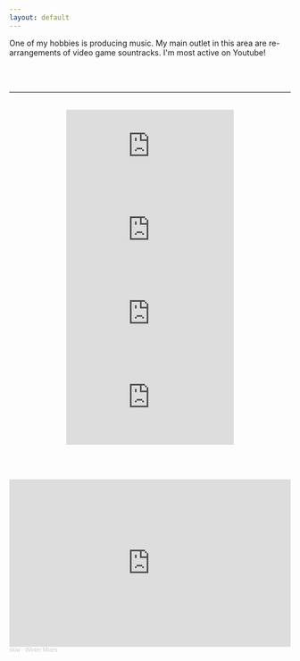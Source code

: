 ```yaml
---
layout: default
---
```


One of my hobbies is producing music.  My main outlet in this area are re-arrangements of video game sountracks.
I'm most active on Youtube!

 <br/>
<div style="text-align: center">
    <a href="https://soundcloud.com/skiw-mixes" class="fa fa-social fa-soundcloud"></a>
    <a href="https://www.youtube.com/@skiw3779" class="fa fa-social fa-youtube"></a>
    <a href="https://skiw.bandcamp.com" class="fa fa-social fa-bandcamp"></a>
</div>

<br/>
<hr>
<br/>

<div style="text-align: center">
    <iframe src="https://www.youtube.com/embed/Be8UkYEWJjw" title="YouTube video player" frameborder="0" allow="accelerometer; autoplay; clipboard-write; encrypted-media; gyroscope; picture-in-picture" allowfullscreen></iframe>
    <iframe src="https://www.youtube.com/embed/n0PRdfxX4Bs" title="YouTube video player" frameborder="0" allow="accelerometer; autoplay; clipboard-write; encrypted-media; gyroscope; picture-in-picture" allowfullscreen></iframe>
    <iframe src="https://www.youtube.com/embed/dn6CaKBqnTQ" title="YouTube video player" frameborder="0" allow="accelerometer; autoplay; clipboard-write; encrypted-media; gyroscope; picture-in-picture" allowfullscreen></iframe>
    <iframe src="https://www.youtube.com/embed/YXS1TCgVM5g" title="YouTube video player" frameborder="0" allow="accelerometer; autoplay; clipboard-write; encrypted-media; gyroscope; picture-in-picture" allowfullscreen></iframe>
</div>

<br/><br/>

<iframe width="100%" height="300" scrolling="no" frameborder="no" allow="autoplay" src="https://w.soundcloud.com/player/?url=https%3A//api.soundcloud.com/playlists/1534321819&color=%23ff5500&auto_play=false&hide_related=false&show_comments=true&show_user=true&show_reposts=false&show_teaser=true&visual=true"></iframe><div style="font-size: 10px; color: #cccccc;line-break: anywhere;word-break: normal;overflow: hidden;white-space: nowrap;text-overflow: ellipsis; font-family: Interstate,Lucida Grande,Lucida Sans Unicode,Lucida Sans,Garuda,Verdana,Tahoma,sans-serif;font-weight: 100;"><a href="https://soundcloud.com/skiw-mixes" title="skiw" target="_blank" style="color: #cccccc; text-decoration: none;">skiw</a> · <a href="https://soundcloud.com/skiw-mixes/sets/winter-mixes" title="Winter Mixes" target="_blank" style="color: #cccccc; text-decoration: none;">Winter Mixes</a></div>